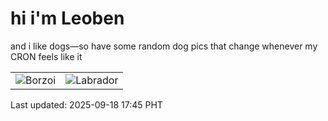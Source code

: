 # hi i'm Leoben

and i like dogs—so have some random dog pics that change whenever my CRON feels like it

|  |  |
|--------|----------|
| ![Borzoi](https://random-dog-vercel.vercel.app/api/random-borzoi?v=1758188715) | ![Labrador](https://random-dog-vercel.vercel.app/api/random-labrador?v=1758188715) |

Last updated: 2025-09-18 17:45 PHT

